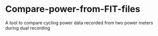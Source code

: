 # Compare-power-from-FIT-files
A tool to compare cycling power data recorded from two power meters during dual recording
